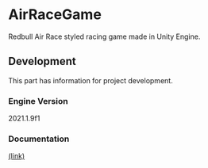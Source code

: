 # AirRaceGame
Redbull Air Race styled racing game made in Unity Engine.

## Development

This part has information for project development.

### Engine Version
2021.1.9f1

### Documentation

[(link)](./Documentation/Index.md)